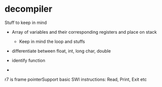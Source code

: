 # decompiler


Stuff to keep in mind

- Array of variables and their corresponding registers and place on stack
    - Keep in mind the loop and stuffs

- differentiate between float, int, long char, double
- identify function
- 

r7 is frame pointerSupport basic SWI instructions: Read, Print, Exit etc
